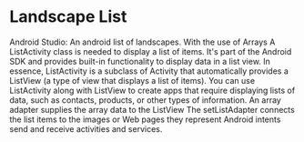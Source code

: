 # Landscape List
Android Studio: An android list of landscapes. With the use of Arrays
A ListActivity class is needed to display a list of items. It's part of the Android SDK and
provides built-in functionality to display data in a list view. In essence, ListActivity is a
subclass of Activity that automatically provides a ListView (a type of view that displays a list
of items). You can use ListActivity along with ListView to create apps that require displaying
lists of data, such as contacts, products, or other types of information.
An array adapter supplies the array data to the ListView
The setListAdapter connects the list items to the images or Web pages they represent
Android intents send and receive activities and services.

